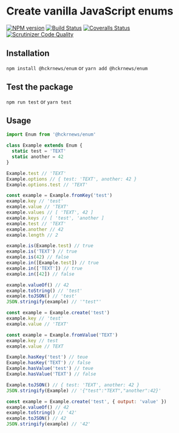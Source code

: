 # Create vanilla JavaScript enums

[![NPM version][npm-image]][npm-url] [![Build Status][travis-image]][travis-url] [![Coveralls Status][coveralls-image]][coveralls-url] [![Scrutinizer Code Quality][scrutinizer-image]][scrutinizer-url]

## Installation

`npm install @hckrnews/enum`
or
`yarn add @hckrnews/enum`

## Test the package

`npm run test`
or
`yarn test`

## Usage

```javascript
import Enum from '@hckrnews/enum'

class Example extends Enum {
  static test = 'TEXT'
  static another = 42
}

Example.test // 'TEXT'
Example.options // { test: 'TEXT', another: 42 }
Example.options.test // 'TEXT'

const example = Example.fromKey('test')
example.key // 'test'
example.value // 'TEXT'
example.values // [ 'TEXT', 42 ]
example.keys // [ 'test', 'another ]
example.test // 'TEXT'
example.another // 42
example.length // 2

example.is(Example.test) // true
example.is('TEXT') // true
example.is(42) // false
example.in([Example.test]) // true
example.in(['TEXT']) // true
example.in([42]) // false

example.valueOf() // 42
example.toString() // 'test'
example.toJSON() // 'test'
JSON.stringify(example) // '"test"'

const example = Example.create('test')
example.key // 'test'
example.value // 'TEXT'

const example = Example.fromValue('TEXT')
example.key // test
example.value // TEXT

Example.hasKey('test') // teue
Example.hasKey('TEXT') // false
Example.hasValue('test') // teue
Example.hasValue('TEXT') // false

Example.toJSON() // { test: 'TEXT', another: 42 }
JSON.stringify(Example) // '{"test":"TEXT","another":42}'

const example = Example.create('test', { output: 'value' })
example.valueOf() // 42
example.toString() // '42'
example.toJSON() // 42
JSON.stringify(example) // '42'
```

[npm-url]: https://www.npmjs.com/package/@hckrnews/enum
[npm-image]: https://img.shields.io/npm/v/@hckrnews/enum.svg
[travis-url]: https://app.travis-ci.com/hckrnews/enum
[travis-image]: https://app.travis-ci.com/hckrnews/enum.svg?branch=main
[coveralls-url]: https://coveralls.io/r/hckrnews/enum
[coveralls-image]: https://img.shields.io/coveralls/hckrnews/enum/main.svg
[scrutinizer-url]: https://scrutinizer-ci.com/g/hckrnews/enum/?branch=main
[scrutinizer-image]: https://scrutinizer-ci.com/g/hckrnews/enum/badges/quality-score.png?b=main
